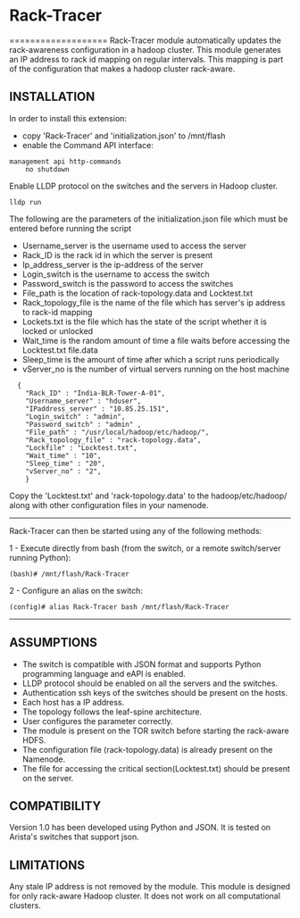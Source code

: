 # Rack-Tracer
===================
Rack-Tracer module automatically updates the rack-awareness configuration in a hadoop cluster. This module generates an IP address to rack id mapping on regular intervals. This mapping is part of the configuration that makes a hadoop cluster rack-aware.

## INSTALLATION

In order to install this extension:
- copy 'Rack-Tracer' and 'initialization.json' to /mnt/flash
- enable the Command API interface:

```
management api http-commands
    no shutdown
```
Enable LLDP protocol on the switches and the servers in Hadoop cluster.
```
lldp run
```
The following are the parameters of the initialization.json file which must be entered before running the script

* Username_server  is the username used to access the server
* Rack_ID is the rack id in which the server is present
* Ip_address_server is the ip-address of the server
* Login_switch is the username to access the switch
* Password_switch is the password to access the switches
* File_path is the location of rack-topology.data and Locktest.txt
* Rack_topology_file is the name of the file which has server's ip address to rack-id mapping
* Lockets.txt is the file which has the state of the script whether it is locked or unlocked
* Wait_time is the random amount of time a file waits before accessing the Locktest.txt file.data
* Sleep_time is the amount of time after which a script runs periodically
* vServer_no is the number of virtual servers running on the host machine

```
  {
    "Rack_ID" : "India-BLR-Tower-A-01",
    "Username_server" : "hduser",
    "IPaddress_server" : "10.85.25.151",
    "Login_switch" : "admin",
    "Password_switch" : "admin" ,
    "File_path" : "/usr/local/hadoop/etc/hadoop/",
    "Rack_topology_file" : "rack-topology.data",
    "Lockfile" : "Locktest.txt",
    "Wait_time" : "10",
    "Sleep_time" : "20",
    "vServer_no" : "2",
    }
```
Copy the 'Locktest.txt' and 'rack-topology.data' to the hadoop/etc/hadoop/ along with other configuration files in your namenode.

***
Rack-Tracer can then be started using any of the following methods:

1 - Execute directly from bash (from the switch, or a remote
    switch/server running Python):

```
(bash)# /mnt/flash/Rack-Tracer
```

2 - Configure an alias on the switch:

```
(config)# alias Rack-Tracer bash /mnt/flash/Rack-Tracer
```
***

## ASSUMPTIONS

* The switch is compatible with JSON format and supports Python programming language and eAPI is enabled.
* LLDP protocol should be enabled on all the servers and the switches.
* Authentication ssh keys of the switches should be present on the hosts.
* Each host has a IP address.
* The topology follows the leaf-spine architecture.
* User configures the parameter correctly.
* The module is present on the TOR switch before starting the rack-aware HDFS.
* The configuration file (rack-topology.data) is already present on the Namenode.
* The file for accessing the critical section(Locktest.txt) should be present on the server.

## COMPATIBILITY 
Version 1.0 has been developed using Python and JSON. It is tested on Arista's switches that support json.

## LIMITATIONS

Any stale IP address is not removed by the module.
This module is designed for only rack-aware Hadoop cluster. It does not work on all computational clusters.
